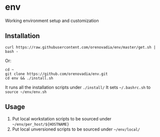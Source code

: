 # env
Working environment setup and customization

## Installation
```
curl https://raw.githubusercontent.com/orenovadia/env/master/get.sh | bash - 
```

Or:

```
cd ~
git clone https://github.com/orenovadia/env.git
cd env && ./install.sh
```

It runs all the installation scripts under `./install/`
It sets `~/.bashrc.sh` to `source ~/env/env.sh` 

## Usage

1. Put local workstation scripts to be sourced under `~/env/per_host/${HOSTNAME}`
2. Put local unversioned scripts to be sourced under `~/env/local/`
